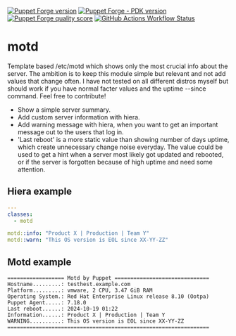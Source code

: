 [![Puppet Forge version](https://img.shields.io/puppetforge/v/okopop/motd)](https://forge.puppet.com/modules/okopop/motd)
[![Puppet Forge - PDK version](https://img.shields.io/puppetforge/pdk-version/okopop/motd)](https://forge.puppet.com/modules/okopop/motd)
[![Puppet Forge quality score](https://img.shields.io/puppetforge/qualityscore/okopop/motd)](https://forge.puppet.com/modules/okopop/motd)
[![GitHub Actions Workflow Status](https://img.shields.io/github/actions/workflow/status/okopop/puppet-motd/pdk.yml)](https://github.com/okopop/puppet-motd/actions/workflows/pdk.yml)



# motd
Template based /etc/motd which shows only the most crucial info about the server.
The ambition is to keep this module simple but relevant and not add values that change often.
I have not tested on all different distros myself but should work if you have normal facter values and the uptime --since command.
Feel free to contribute!

- Show a simple server summary.
- Add custom server information with hiera.
- Add warning message with hiera, when you want to get an important message out to the users that log in.
- 'Last reboot' is a more static value than showing number of days uptime, which create unnecessary change noise everyday.
The value could be used to get a hint when a server most likely got updated and rebooted, or if the server is forgotten because of high uptime and need some attention.

## Hiera example

```yaml
---
classes:
  - motd

motd::info: "Product X | Production | Team Y"
motd::warn: "This OS version is EOL since XX-YY-ZZ"
```

## Motd example

```
================== Motd by Puppet ==============================
Hostname.........: testhest.example.com
Platform.........: vmware, 2 CPU, 3.47 GiB RAM
Operating System.: Red Hat Enterprise Linux release 8.10 (Ootpa)
Puppet Agent.....: 7.18.0
Last reboot......: 2024-10-19 01:22
Information......: Product X | Production | Team Y
WARNING..........: This OS version is EOL since XX-YY-ZZ
================================================================
```
